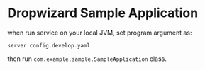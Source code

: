 # Dropwizard Sample Application

when run service on your local JVM, set program argument as:

```
server config.develop.yaml
```

then run `com.example.sample.SampleApplication` class.
